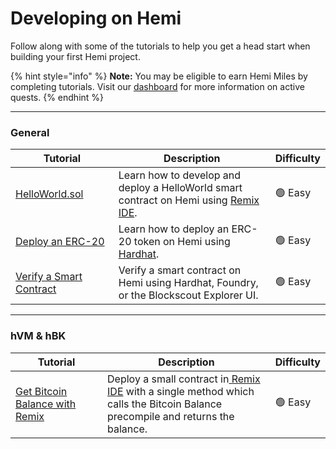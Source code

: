 # Developing on Hemi

Follow along with some of the tutorials to help you get a head start when building your first Hemi project.&#x20;

{% hint style="info" %}
**Note:** You may be eligible to earn Hemi Miles by completing tutorials. Visit our [dashboard](https://points.absinthe.network/hemi/start) for more information on active quests.
{% endhint %}

***

### General

<table><thead><tr><th width="194">Tutorial</th><th width="397">Description</th><th>Difficulty</th></tr></thead><tbody><tr><td><a href="general/using-remix-ide.md">HelloWorld.sol</a></td><td>Learn how to develop and deploy a HelloWorld smart contract on Hemi using <a href="https://remix.ethereum.org/">Remix IDE</a>.</td><td>🟢 Easy</td></tr><tr><td><a href="../tutorials/erc-20.md">Deploy an ERC-20</a></td><td>Learn how to deploy an ERC-20 token on Hemi using <a href="https://hardhat.org/">Hardhat</a>.</td><td>🟢 Easy</td></tr><tr><td><a href="../../tooling/contract-verification.md">Verify a Smart Contract</a></td><td>Verify a smart contract on Hemi using Hardhat, Foundry, or the Blockscout Explorer UI.</td><td>🟢 Easy</td></tr></tbody></table>

***

### hVM & hBK

<table><thead><tr><th width="194">Tutorial</th><th width="397">Description</th><th>Difficulty</th></tr></thead><tbody><tr><td><a href="hvm-and-hbk/using-remix-ide.md">Get Bitcoin Balance with Remix</a></td><td>Deploy a small contract in<a href="https://remix.ethereum.org"> Remix IDE</a> with a single method which calls the Bitcoin Balance precompile and returns the balance.</td><td>🟢 Easy</td></tr></tbody></table>
